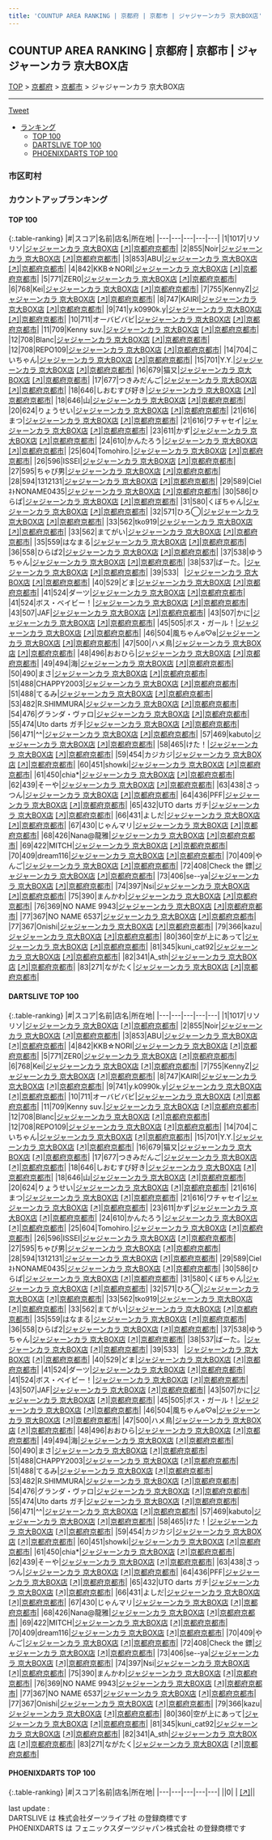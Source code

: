 ```yaml
---
title: 'COUNTUP AREA RANKING | 京都府 | 京都市 | ジャジャーンカラ 京大BOX店'
---
```

## COUNTUP AREA RANKING | 京都府 | 京都市 | ジャジャーンカラ 京大BOX店

[TOP](/darts/rank/) > [京都府](/darts/rank/京都府/) > [京都市](/darts/rank/京都府/京都市/) > ジャジャーンカラ 京大BOX店

___

<a href="https://twitter.com/share?ref_src=twsrc%5Etfw" data-text="COUNTUP AREA RANKING | 京都府京都市ジャジャーンカラ 京大BOX店" class="twitter-share-button" data-hashtags="DARTSLIVE,PHOENIXDARTS,darts,ダーツ" data-show-count="false">Tweet</a>

* [ランキング](#カウントアップランキング)
    * [TOP 100](#top-100)
    * [DARTSLIVE TOP 100](#dartslive-top-100)
    * [PHOENIXDARTS TOP 100](#phoenixdarts-top-100)

### 市区町村

<ul>

</ul>

### カウントアップランキング

#### TOP 100



{:.table-ranking}
|#|スコア|名前|店名|所在地|
|---|---|---|---|---|
|1|1017|<span class="rank-name-dl">リソリソ</span>|<a href="/darts/rank/shops/4223de2dc76f8845b21333aee1bd51e4.html">ジャジャーンカラ 京大BOX店</a> <a href="https://search.dartslive.com/jp/shop/4223de2dc76f8845b21333aee1bd51e4">[↗]</a>|<a href="/darts/rank/京都府/京都市">京都府京都市</a>|
|2|855|<span class="rank-name-dl">Noir</span>|<a href="/darts/rank/shops/4223de2dc76f8845b21333aee1bd51e4.html">ジャジャーンカラ 京大BOX店</a> <a href="https://search.dartslive.com/jp/shop/4223de2dc76f8845b21333aee1bd51e4">[↗]</a>|<a href="/darts/rank/京都府/京都市">京都府京都市</a>|
|3|853|<span class="rank-name-dl">ABU</span>|<a href="/darts/rank/shops/4223de2dc76f8845b21333aee1bd51e4.html">ジャジャーンカラ 京大BOX店</a> <a href="https://search.dartslive.com/jp/shop/4223de2dc76f8845b21333aee1bd51e4">[↗]</a>|<a href="/darts/rank/京都府/京都市">京都府京都市</a>|
|4|842|<span class="rank-name-dl">KKB☆NORI</span>|<a href="/darts/rank/shops/4223de2dc76f8845b21333aee1bd51e4.html">ジャジャーンカラ 京大BOX店</a> <a href="https://search.dartslive.com/jp/shop/4223de2dc76f8845b21333aee1bd51e4">[↗]</a>|<a href="/darts/rank/京都府/京都市">京都府京都市</a>|
|5|771|<span class="rank-name-dl">ZER0</span>|<a href="/darts/rank/shops/4223de2dc76f8845b21333aee1bd51e4.html">ジャジャーンカラ 京大BOX店</a> <a href="https://search.dartslive.com/jp/shop/4223de2dc76f8845b21333aee1bd51e4">[↗]</a>|<a href="/darts/rank/京都府/京都市">京都府京都市</a>|
|6|768|<span class="rank-name-dl">Kei</span>|<a href="/darts/rank/shops/4223de2dc76f8845b21333aee1bd51e4.html">ジャジャーンカラ 京大BOX店</a> <a href="https://search.dartslive.com/jp/shop/4223de2dc76f8845b21333aee1bd51e4">[↗]</a>|<a href="/darts/rank/京都府/京都市">京都府京都市</a>|
|7|755|<span class="rank-name-dl">KennyZ</span>|<a href="/darts/rank/shops/4223de2dc76f8845b21333aee1bd51e4.html">ジャジャーンカラ 京大BOX店</a> <a href="https://search.dartslive.com/jp/shop/4223de2dc76f8845b21333aee1bd51e4">[↗]</a>|<a href="/darts/rank/京都府/京都市">京都府京都市</a>|
|8|747|<span class="rank-name-dl">KAIRI</span>|<a href="/darts/rank/shops/4223de2dc76f8845b21333aee1bd51e4.html">ジャジャーンカラ 京大BOX店</a> <a href="https://search.dartslive.com/jp/shop/4223de2dc76f8845b21333aee1bd51e4">[↗]</a>|<a href="/darts/rank/京都府/京都市">京都府京都市</a>|
|9|741|<span class="rank-name-dl">y.k0990k.y</span>|<a href="/darts/rank/shops/4223de2dc76f8845b21333aee1bd51e4.html">ジャジャーンカラ 京大BOX店</a> <a href="https://search.dartslive.com/jp/shop/4223de2dc76f8845b21333aee1bd51e4">[↗]</a>|<a href="/darts/rank/京都府/京都市">京都府京都市</a>|
|10|711|<span class="rank-name-dl">オーバビバビ</span>|<a href="/darts/rank/shops/4223de2dc76f8845b21333aee1bd51e4.html">ジャジャーンカラ 京大BOX店</a> <a href="https://search.dartslive.com/jp/shop/4223de2dc76f8845b21333aee1bd51e4">[↗]</a>|<a href="/darts/rank/京都府/京都市">京都府京都市</a>|
|11|709|<span class="rank-name-dl">Kenny suv.</span>|<a href="/darts/rank/shops/4223de2dc76f8845b21333aee1bd51e4.html">ジャジャーンカラ 京大BOX店</a> <a href="https://search.dartslive.com/jp/shop/4223de2dc76f8845b21333aee1bd51e4">[↗]</a>|<a href="/darts/rank/京都府/京都市">京都府京都市</a>|
|12|708|<span class="rank-name-dl">Blanc</span>|<a href="/darts/rank/shops/4223de2dc76f8845b21333aee1bd51e4.html">ジャジャーンカラ 京大BOX店</a> <a href="https://search.dartslive.com/jp/shop/4223de2dc76f8845b21333aee1bd51e4">[↗]</a>|<a href="/darts/rank/京都府/京都市">京都府京都市</a>|
|12|708|<span class="rank-name-dl">REPO109</span>|<a href="/darts/rank/shops/4223de2dc76f8845b21333aee1bd51e4.html">ジャジャーンカラ 京大BOX店</a> <a href="https://search.dartslive.com/jp/shop/4223de2dc76f8845b21333aee1bd51e4">[↗]</a>|<a href="/darts/rank/京都府/京都市">京都府京都市</a>|
|14|704|<span class="rank-name-dl">こいちゃん</span>|<a href="/darts/rank/shops/4223de2dc76f8845b21333aee1bd51e4.html">ジャジャーンカラ 京大BOX店</a> <a href="https://search.dartslive.com/jp/shop/4223de2dc76f8845b21333aee1bd51e4">[↗]</a>|<a href="/darts/rank/京都府/京都市">京都府京都市</a>|
|15|701|<span class="rank-name-dl">Y.Y.</span>|<a href="/darts/rank/shops/4223de2dc76f8845b21333aee1bd51e4.html">ジャジャーンカラ 京大BOX店</a> <a href="https://search.dartslive.com/jp/shop/4223de2dc76f8845b21333aee1bd51e4">[↗]</a>|<a href="/darts/rank/京都府/京都市">京都府京都市</a>|
|16|679|<span class="rank-name-dl">猫又</span>|<a href="/darts/rank/shops/4223de2dc76f8845b21333aee1bd51e4.html">ジャジャーンカラ 京大BOX店</a> <a href="https://search.dartslive.com/jp/shop/4223de2dc76f8845b21333aee1bd51e4">[↗]</a>|<a href="/darts/rank/京都府/京都市">京都府京都市</a>|
|17|677|<span class="rank-name-dl">つきみだんご</span>|<a href="/darts/rank/shops/4223de2dc76f8845b21333aee1bd51e4.html">ジャジャーンカラ 京大BOX店</a> <a href="https://search.dartslive.com/jp/shop/4223de2dc76f8845b21333aee1bd51e4">[↗]</a>|<a href="/darts/rank/京都府/京都市">京都府京都市</a>|
|18|646|<span class="rank-name-dl">しおむすび好き</span>|<a href="/darts/rank/shops/4223de2dc76f8845b21333aee1bd51e4.html">ジャジャーンカラ 京大BOX店</a> <a href="https://search.dartslive.com/jp/shop/4223de2dc76f8845b21333aee1bd51e4">[↗]</a>|<a href="/darts/rank/京都府/京都市">京都府京都市</a>|
|18|646|<span class="rank-name-dl">山</span>|<a href="/darts/rank/shops/4223de2dc76f8845b21333aee1bd51e4.html">ジャジャーンカラ 京大BOX店</a> <a href="https://search.dartslive.com/jp/shop/4223de2dc76f8845b21333aee1bd51e4">[↗]</a>|<a href="/darts/rank/京都府/京都市">京都府京都市</a>|
|20|624|<span class="rank-name-dl">りょうせい</span>|<a href="/darts/rank/shops/4223de2dc76f8845b21333aee1bd51e4.html">ジャジャーンカラ 京大BOX店</a> <a href="https://search.dartslive.com/jp/shop/4223de2dc76f8845b21333aee1bd51e4">[↗]</a>|<a href="/darts/rank/京都府/京都市">京都府京都市</a>|
|21|616|<span class="rank-name-dl">まつ</span>|<a href="/darts/rank/shops/4223de2dc76f8845b21333aee1bd51e4.html">ジャジャーンカラ 京大BOX店</a> <a href="https://search.dartslive.com/jp/shop/4223de2dc76f8845b21333aee1bd51e4">[↗]</a>|<a href="/darts/rank/京都府/京都市">京都府京都市</a>|
|21|616|<span class="rank-name-dl">ワチャセイ</span>|<a href="/darts/rank/shops/4223de2dc76f8845b21333aee1bd51e4.html">ジャジャーンカラ 京大BOX店</a> <a href="https://search.dartslive.com/jp/shop/4223de2dc76f8845b21333aee1bd51e4">[↗]</a>|<a href="/darts/rank/京都府/京都市">京都府京都市</a>|
|23|611|<span class="rank-name-dl">かず</span>|<a href="/darts/rank/shops/4223de2dc76f8845b21333aee1bd51e4.html">ジャジャーンカラ 京大BOX店</a> <a href="https://search.dartslive.com/jp/shop/4223de2dc76f8845b21333aee1bd51e4">[↗]</a>|<a href="/darts/rank/京都府/京都市">京都府京都市</a>|
|24|610|<span class="rank-name-dl">かんたろう</span>|<a href="/darts/rank/shops/4223de2dc76f8845b21333aee1bd51e4.html">ジャジャーンカラ 京大BOX店</a> <a href="https://search.dartslive.com/jp/shop/4223de2dc76f8845b21333aee1bd51e4">[↗]</a>|<a href="/darts/rank/京都府/京都市">京都府京都市</a>|
|25|604|<span class="rank-name-dl">Tomohiro.</span>|<a href="/darts/rank/shops/4223de2dc76f8845b21333aee1bd51e4.html">ジャジャーンカラ 京大BOX店</a> <a href="https://search.dartslive.com/jp/shop/4223de2dc76f8845b21333aee1bd51e4">[↗]</a>|<a href="/darts/rank/京都府/京都市">京都府京都市</a>|
|26|596|<span class="rank-name-dl">ISSEI</span>|<a href="/darts/rank/shops/4223de2dc76f8845b21333aee1bd51e4.html">ジャジャーンカラ 京大BOX店</a> <a href="https://search.dartslive.com/jp/shop/4223de2dc76f8845b21333aee1bd51e4">[↗]</a>|<a href="/darts/rank/京都府/京都市">京都府京都市</a>|
|27|595|<span class="rank-name-dl">ちゃぴ男</span>|<a href="/darts/rank/shops/4223de2dc76f8845b21333aee1bd51e4.html">ジャジャーンカラ 京大BOX店</a> <a href="https://search.dartslive.com/jp/shop/4223de2dc76f8845b21333aee1bd51e4">[↗]</a>|<a href="/darts/rank/京都府/京都市">京都府京都市</a>|
|28|594|<span class="rank-name-dl">1312131</span>|<a href="/darts/rank/shops/4223de2dc76f8845b21333aee1bd51e4.html">ジャジャーンカラ 京大BOX店</a> <a href="https://search.dartslive.com/jp/shop/4223de2dc76f8845b21333aee1bd51e4">[↗]</a>|<a href="/darts/rank/京都府/京都市">京都府京都市</a>|
|29|589|<span class="rank-name-dl">CielﾈﾄNONAME0435</span>|<a href="/darts/rank/shops/4223de2dc76f8845b21333aee1bd51e4.html">ジャジャーンカラ 京大BOX店</a> <a href="https://search.dartslive.com/jp/shop/4223de2dc76f8845b21333aee1bd51e4">[↗]</a>|<a href="/darts/rank/京都府/京都市">京都府京都市</a>|
|30|586|<span class="rank-name-dl">ひらぱ</span>|<a href="/darts/rank/shops/4223de2dc76f8845b21333aee1bd51e4.html">ジャジャーンカラ 京大BOX店</a> <a href="https://search.dartslive.com/jp/shop/4223de2dc76f8845b21333aee1bd51e4">[↗]</a>|<a href="/darts/rank/京都府/京都市">京都府京都市</a>|
|31|580|<span class="rank-name-dl">くぼちゃん</span>|<a href="/darts/rank/shops/4223de2dc76f8845b21333aee1bd51e4.html">ジャジャーンカラ 京大BOX店</a> <a href="https://search.dartslive.com/jp/shop/4223de2dc76f8845b21333aee1bd51e4">[↗]</a>|<a href="/darts/rank/京都府/京都市">京都府京都市</a>|
|32|571|<span class="rank-name-dl">ひろ◯</span>|<a href="/darts/rank/shops/4223de2dc76f8845b21333aee1bd51e4.html">ジャジャーンカラ 京大BOX店</a> <a href="https://search.dartslive.com/jp/shop/4223de2dc76f8845b21333aee1bd51e4">[↗]</a>|<a href="/darts/rank/京都府/京都市">京都府京都市</a>|
|33|562|<span class="rank-name-dl">tko919</span>|<a href="/darts/rank/shops/4223de2dc76f8845b21333aee1bd51e4.html">ジャジャーンカラ 京大BOX店</a> <a href="https://search.dartslive.com/jp/shop/4223de2dc76f8845b21333aee1bd51e4">[↗]</a>|<a href="/darts/rank/京都府/京都市">京都府京都市</a>|
|33|562|<span class="rank-name-dl">まてがい</span>|<a href="/darts/rank/shops/4223de2dc76f8845b21333aee1bd51e4.html">ジャジャーンカラ 京大BOX店</a> <a href="https://search.dartslive.com/jp/shop/4223de2dc76f8845b21333aee1bd51e4">[↗]</a>|<a href="/darts/rank/京都府/京都市">京都府京都市</a>|
|35|559|<span class="rank-name-dl">はなまる</span>|<a href="/darts/rank/shops/4223de2dc76f8845b21333aee1bd51e4.html">ジャジャーンカラ 京大BOX店</a> <a href="https://search.dartslive.com/jp/shop/4223de2dc76f8845b21333aee1bd51e4">[↗]</a>|<a href="/darts/rank/京都府/京都市">京都府京都市</a>|
|36|558|<span class="rank-name-dl">ひらぱ2</span>|<a href="/darts/rank/shops/4223de2dc76f8845b21333aee1bd51e4.html">ジャジャーンカラ 京大BOX店</a> <a href="https://search.dartslive.com/jp/shop/4223de2dc76f8845b21333aee1bd51e4">[↗]</a>|<a href="/darts/rank/京都府/京都市">京都府京都市</a>|
|37|538|<span class="rank-name-dl">ゆうちゃん</span>|<a href="/darts/rank/shops/4223de2dc76f8845b21333aee1bd51e4.html">ジャジャーンカラ 京大BOX店</a> <a href="https://search.dartslive.com/jp/shop/4223de2dc76f8845b21333aee1bd51e4">[↗]</a>|<a href="/darts/rank/京都府/京都市">京都府京都市</a>|
|38|537|<span class="rank-name-dl">ばーた。</span>|<a href="/darts/rank/shops/4223de2dc76f8845b21333aee1bd51e4.html">ジャジャーンカラ 京大BOX店</a> <a href="https://search.dartslive.com/jp/shop/4223de2dc76f8845b21333aee1bd51e4">[↗]</a>|<a href="/darts/rank/京都府/京都市">京都府京都市</a>|
|39|533|<span class="rank-name-dl">⠀</span>|<a href="/darts/rank/shops/4223de2dc76f8845b21333aee1bd51e4.html">ジャジャーンカラ 京大BOX店</a> <a href="https://search.dartslive.com/jp/shop/4223de2dc76f8845b21333aee1bd51e4">[↗]</a>|<a href="/darts/rank/京都府/京都市">京都府京都市</a>|
|40|529|<span class="rank-name-dl">どま</span>|<a href="/darts/rank/shops/4223de2dc76f8845b21333aee1bd51e4.html">ジャジャーンカラ 京大BOX店</a> <a href="https://search.dartslive.com/jp/shop/4223de2dc76f8845b21333aee1bd51e4">[↗]</a>|<a href="/darts/rank/京都府/京都市">京都府京都市</a>|
|41|524|<span class="rank-name-dl">ダーツ</span>|<a href="/darts/rank/shops/4223de2dc76f8845b21333aee1bd51e4.html">ジャジャーンカラ 京大BOX店</a> <a href="https://search.dartslive.com/jp/shop/4223de2dc76f8845b21333aee1bd51e4">[↗]</a>|<a href="/darts/rank/京都府/京都市">京都府京都市</a>|
|41|524|<span class="rank-name-dl">ボス・ベイビー！</span>|<a href="/darts/rank/shops/4223de2dc76f8845b21333aee1bd51e4.html">ジャジャーンカラ 京大BOX店</a> <a href="https://search.dartslive.com/jp/shop/4223de2dc76f8845b21333aee1bd51e4">[↗]</a>|<a href="/darts/rank/京都府/京都市">京都府京都市</a>|
|43|507|<span class="rank-name-dl">JAF</span>|<a href="/darts/rank/shops/4223de2dc76f8845b21333aee1bd51e4.html">ジャジャーンカラ 京大BOX店</a> <a href="https://search.dartslive.com/jp/shop/4223de2dc76f8845b21333aee1bd51e4">[↗]</a>|<a href="/darts/rank/京都府/京都市">京都府京都市</a>|
|43|507|<span class="rank-name-dl">かに</span>|<a href="/darts/rank/shops/4223de2dc76f8845b21333aee1bd51e4.html">ジャジャーンカラ 京大BOX店</a> <a href="https://search.dartslive.com/jp/shop/4223de2dc76f8845b21333aee1bd51e4">[↗]</a>|<a href="/darts/rank/京都府/京都市">京都府京都市</a>|
|45|505|<span class="rank-name-dl">ボス・ガール！</span>|<a href="/darts/rank/shops/4223de2dc76f8845b21333aee1bd51e4.html">ジャジャーンカラ 京大BOX店</a> <a href="https://search.dartslive.com/jp/shop/4223de2dc76f8845b21333aee1bd51e4">[↗]</a>|<a href="/darts/rank/京都府/京都市">京都府京都市</a>|
|46|504|<span class="rank-name-dl">風ちゃんʚ♡ɞ</span>|<a href="/darts/rank/shops/4223de2dc76f8845b21333aee1bd51e4.html">ジャジャーンカラ 京大BOX店</a> <a href="https://search.dartslive.com/jp/shop/4223de2dc76f8845b21333aee1bd51e4">[↗]</a>|<a href="/darts/rank/京都府/京都市">京都府京都市</a>|
|47|500|<span class="rank-name-dl">ハメ鳥</span>|<a href="/darts/rank/shops/4223de2dc76f8845b21333aee1bd51e4.html">ジャジャーンカラ 京大BOX店</a> <a href="https://search.dartslive.com/jp/shop/4223de2dc76f8845b21333aee1bd51e4">[↗]</a>|<a href="/darts/rank/京都府/京都市">京都府京都市</a>|
|48|496|<span class="rank-name-dl">おおひら</span>|<a href="/darts/rank/shops/4223de2dc76f8845b21333aee1bd51e4.html">ジャジャーンカラ 京大BOX店</a> <a href="https://search.dartslive.com/jp/shop/4223de2dc76f8845b21333aee1bd51e4">[↗]</a>|<a href="/darts/rank/京都府/京都市">京都府京都市</a>|
|49|494|<span class="rank-name-dl">海</span>|<a href="/darts/rank/shops/4223de2dc76f8845b21333aee1bd51e4.html">ジャジャーンカラ 京大BOX店</a> <a href="https://search.dartslive.com/jp/shop/4223de2dc76f8845b21333aee1bd51e4">[↗]</a>|<a href="/darts/rank/京都府/京都市">京都府京都市</a>|
|50|490|<span class="rank-name-dl">まさ</span>|<a href="/darts/rank/shops/4223de2dc76f8845b21333aee1bd51e4.html">ジャジャーンカラ 京大BOX店</a> <a href="https://search.dartslive.com/jp/shop/4223de2dc76f8845b21333aee1bd51e4">[↗]</a>|<a href="/darts/rank/京都府/京都市">京都府京都市</a>|
|51|488|<span class="rank-name-dl">CHAPPY2003</span>|<a href="/darts/rank/shops/4223de2dc76f8845b21333aee1bd51e4.html">ジャジャーンカラ 京大BOX店</a> <a href="https://search.dartslive.com/jp/shop/4223de2dc76f8845b21333aee1bd51e4">[↗]</a>|<a href="/darts/rank/京都府/京都市">京都府京都市</a>|
|51|488|<span class="rank-name-dl">てるみ</span>|<a href="/darts/rank/shops/4223de2dc76f8845b21333aee1bd51e4.html">ジャジャーンカラ 京大BOX店</a> <a href="https://search.dartslive.com/jp/shop/4223de2dc76f8845b21333aee1bd51e4">[↗]</a>|<a href="/darts/rank/京都府/京都市">京都府京都市</a>|
|53|482|<span class="rank-name-dl">R.SHIMMURA</span>|<a href="/darts/rank/shops/4223de2dc76f8845b21333aee1bd51e4.html">ジャジャーンカラ 京大BOX店</a> <a href="https://search.dartslive.com/jp/shop/4223de2dc76f8845b21333aee1bd51e4">[↗]</a>|<a href="/darts/rank/京都府/京都市">京都府京都市</a>|
|54|476|<span class="rank-name-dl">グランダ・ヴァロ</span>|<a href="/darts/rank/shops/4223de2dc76f8845b21333aee1bd51e4.html">ジャジャーンカラ 京大BOX店</a> <a href="https://search.dartslive.com/jp/shop/4223de2dc76f8845b21333aee1bd51e4">[↗]</a>|<a href="/darts/rank/京都府/京都市">京都府京都市</a>|
|55|474|<span class="rank-name-dl">Uto darts ガチ</span>|<a href="/darts/rank/shops/4223de2dc76f8845b21333aee1bd51e4.html">ジャジャーンカラ 京大BOX店</a> <a href="https://search.dartslive.com/jp/shop/4223de2dc76f8845b21333aee1bd51e4">[↗]</a>|<a href="/darts/rank/京都府/京都市">京都府京都市</a>|
|56|471|<span class="rank-name-dl">^^</span>|<a href="/darts/rank/shops/4223de2dc76f8845b21333aee1bd51e4.html">ジャジャーンカラ 京大BOX店</a> <a href="https://search.dartslive.com/jp/shop/4223de2dc76f8845b21333aee1bd51e4">[↗]</a>|<a href="/darts/rank/京都府/京都市">京都府京都市</a>|
|57|469|<span class="rank-name-dl">kabuto</span>|<a href="/darts/rank/shops/4223de2dc76f8845b21333aee1bd51e4.html">ジャジャーンカラ 京大BOX店</a> <a href="https://search.dartslive.com/jp/shop/4223de2dc76f8845b21333aee1bd51e4">[↗]</a>|<a href="/darts/rank/京都府/京都市">京都府京都市</a>|
|58|465|<span class="rank-name-dl">けた！</span>|<a href="/darts/rank/shops/4223de2dc76f8845b21333aee1bd51e4.html">ジャジャーンカラ 京大BOX店</a> <a href="https://search.dartslive.com/jp/shop/4223de2dc76f8845b21333aee1bd51e4">[↗]</a>|<a href="/darts/rank/京都府/京都市">京都府京都市</a>|
|59|454|<span class="rank-name-dl">カジカジ</span>|<a href="/darts/rank/shops/4223de2dc76f8845b21333aee1bd51e4.html">ジャジャーンカラ 京大BOX店</a> <a href="https://search.dartslive.com/jp/shop/4223de2dc76f8845b21333aee1bd51e4">[↗]</a>|<a href="/darts/rank/京都府/京都市">京都府京都市</a>|
|60|451|<span class="rank-name-dl">showki</span>|<a href="/darts/rank/shops/4223de2dc76f8845b21333aee1bd51e4.html">ジャジャーンカラ 京大BOX店</a> <a href="https://search.dartslive.com/jp/shop/4223de2dc76f8845b21333aee1bd51e4">[↗]</a>|<a href="/darts/rank/京都府/京都市">京都府京都市</a>|
|61|450|<span class="rank-name-dl">chia*</span>|<a href="/darts/rank/shops/4223de2dc76f8845b21333aee1bd51e4.html">ジャジャーンカラ 京大BOX店</a> <a href="https://search.dartslive.com/jp/shop/4223de2dc76f8845b21333aee1bd51e4">[↗]</a>|<a href="/darts/rank/京都府/京都市">京都府京都市</a>|
|62|439|<span class="rank-name-dl">そーや</span>|<a href="/darts/rank/shops/4223de2dc76f8845b21333aee1bd51e4.html">ジャジャーンカラ 京大BOX店</a> <a href="https://search.dartslive.com/jp/shop/4223de2dc76f8845b21333aee1bd51e4">[↗]</a>|<a href="/darts/rank/京都府/京都市">京都府京都市</a>|
|63|438|<span class="rank-name-dl">さっつん</span>|<a href="/darts/rank/shops/4223de2dc76f8845b21333aee1bd51e4.html">ジャジャーンカラ 京大BOX店</a> <a href="https://search.dartslive.com/jp/shop/4223de2dc76f8845b21333aee1bd51e4">[↗]</a>|<a href="/darts/rank/京都府/京都市">京都府京都市</a>|
|64|436|<span class="rank-name-dl">PFF</span>|<a href="/darts/rank/shops/4223de2dc76f8845b21333aee1bd51e4.html">ジャジャーンカラ 京大BOX店</a> <a href="https://search.dartslive.com/jp/shop/4223de2dc76f8845b21333aee1bd51e4">[↗]</a>|<a href="/darts/rank/京都府/京都市">京都府京都市</a>|
|65|432|<span class="rank-name-dl">UTO darts ガチ</span>|<a href="/darts/rank/shops/4223de2dc76f8845b21333aee1bd51e4.html">ジャジャーンカラ 京大BOX店</a> <a href="https://search.dartslive.com/jp/shop/4223de2dc76f8845b21333aee1bd51e4">[↗]</a>|<a href="/darts/rank/京都府/京都市">京都府京都市</a>|
|66|431|<span class="rank-name-dl">よしだ</span>|<a href="/darts/rank/shops/4223de2dc76f8845b21333aee1bd51e4.html">ジャジャーンカラ 京大BOX店</a> <a href="https://search.dartslive.com/jp/shop/4223de2dc76f8845b21333aee1bd51e4">[↗]</a>|<a href="/darts/rank/京都府/京都市">京都府京都市</a>|
|67|430|<span class="rank-name-dl">じゃんマリ</span>|<a href="/darts/rank/shops/4223de2dc76f8845b21333aee1bd51e4.html">ジャジャーンカラ 京大BOX店</a> <a href="https://search.dartslive.com/jp/shop/4223de2dc76f8845b21333aee1bd51e4">[↗]</a>|<a href="/darts/rank/京都府/京都市">京都府京都市</a>|
|68|426|<span class="rank-name-dl">Nana@龍雅</span>|<a href="/darts/rank/shops/4223de2dc76f8845b21333aee1bd51e4.html">ジャジャーンカラ 京大BOX店</a> <a href="https://search.dartslive.com/jp/shop/4223de2dc76f8845b21333aee1bd51e4">[↗]</a>|<a href="/darts/rank/京都府/京都市">京都府京都市</a>|
|69|422|<span class="rank-name-dl">MITCH</span>|<a href="/darts/rank/shops/4223de2dc76f8845b21333aee1bd51e4.html">ジャジャーンカラ 京大BOX店</a> <a href="https://search.dartslive.com/jp/shop/4223de2dc76f8845b21333aee1bd51e4">[↗]</a>|<a href="/darts/rank/京都府/京都市">京都府京都市</a>|
|70|409|<span class="rank-name-dl">dream116</span>|<a href="/darts/rank/shops/4223de2dc76f8845b21333aee1bd51e4.html">ジャジャーンカラ 京大BOX店</a> <a href="https://search.dartslive.com/jp/shop/4223de2dc76f8845b21333aee1bd51e4">[↗]</a>|<a href="/darts/rank/京都府/京都市">京都府京都市</a>|
|70|409|<span class="rank-name-dl">やんご</span>|<a href="/darts/rank/shops/4223de2dc76f8845b21333aee1bd51e4.html">ジャジャーンカラ 京大BOX店</a> <a href="https://search.dartslive.com/jp/shop/4223de2dc76f8845b21333aee1bd51e4">[↗]</a>|<a href="/darts/rank/京都府/京都市">京都府京都市</a>|
|72|408|<span class="rank-name-dl">Check the 鏢</span>|<a href="/darts/rank/shops/4223de2dc76f8845b21333aee1bd51e4.html">ジャジャーンカラ 京大BOX店</a> <a href="https://search.dartslive.com/jp/shop/4223de2dc76f8845b21333aee1bd51e4">[↗]</a>|<a href="/darts/rank/京都府/京都市">京都府京都市</a>|
|73|406|<span class="rank-name-dl">se--ya</span>|<a href="/darts/rank/shops/4223de2dc76f8845b21333aee1bd51e4.html">ジャジャーンカラ 京大BOX店</a> <a href="https://search.dartslive.com/jp/shop/4223de2dc76f8845b21333aee1bd51e4">[↗]</a>|<a href="/darts/rank/京都府/京都市">京都府京都市</a>|
|74|397|<span class="rank-name-dl">Nsi</span>|<a href="/darts/rank/shops/4223de2dc76f8845b21333aee1bd51e4.html">ジャジャーンカラ 京大BOX店</a> <a href="https://search.dartslive.com/jp/shop/4223de2dc76f8845b21333aee1bd51e4">[↗]</a>|<a href="/darts/rank/京都府/京都市">京都府京都市</a>|
|75|390|<span class="rank-name-dl">まんかわ</span>|<a href="/darts/rank/shops/4223de2dc76f8845b21333aee1bd51e4.html">ジャジャーンカラ 京大BOX店</a> <a href="https://search.dartslive.com/jp/shop/4223de2dc76f8845b21333aee1bd51e4">[↗]</a>|<a href="/darts/rank/京都府/京都市">京都府京都市</a>|
|76|369|<span class="rank-name-dl">NO NAME 9943</span>|<a href="/darts/rank/shops/4223de2dc76f8845b21333aee1bd51e4.html">ジャジャーンカラ 京大BOX店</a> <a href="https://search.dartslive.com/jp/shop/4223de2dc76f8845b21333aee1bd51e4">[↗]</a>|<a href="/darts/rank/京都府/京都市">京都府京都市</a>|
|77|367|<span class="rank-name-dl">NO NAME 6537</span>|<a href="/darts/rank/shops/4223de2dc76f8845b21333aee1bd51e4.html">ジャジャーンカラ 京大BOX店</a> <a href="https://search.dartslive.com/jp/shop/4223de2dc76f8845b21333aee1bd51e4">[↗]</a>|<a href="/darts/rank/京都府/京都市">京都府京都市</a>|
|77|367|<span class="rank-name-dl">Onishi</span>|<a href="/darts/rank/shops/4223de2dc76f8845b21333aee1bd51e4.html">ジャジャーンカラ 京大BOX店</a> <a href="https://search.dartslive.com/jp/shop/4223de2dc76f8845b21333aee1bd51e4">[↗]</a>|<a href="/darts/rank/京都府/京都市">京都府京都市</a>|
|79|366|<span class="rank-name-dl">kazu</span>|<a href="/darts/rank/shops/4223de2dc76f8845b21333aee1bd51e4.html">ジャジャーンカラ 京大BOX店</a> <a href="https://search.dartslive.com/jp/shop/4223de2dc76f8845b21333aee1bd51e4">[↗]</a>|<a href="/darts/rank/京都府/京都市">京都府京都市</a>|
|80|360|<span class="rank-name-dl">空が上にあって</span>|<a href="/darts/rank/shops/4223de2dc76f8845b21333aee1bd51e4.html">ジャジャーンカラ 京大BOX店</a> <a href="https://search.dartslive.com/jp/shop/4223de2dc76f8845b21333aee1bd51e4">[↗]</a>|<a href="/darts/rank/京都府/京都市">京都府京都市</a>|
|81|345|<span class="rank-name-dl">kuni_cat92</span>|<a href="/darts/rank/shops/4223de2dc76f8845b21333aee1bd51e4.html">ジャジャーンカラ 京大BOX店</a> <a href="https://search.dartslive.com/jp/shop/4223de2dc76f8845b21333aee1bd51e4">[↗]</a>|<a href="/darts/rank/京都府/京都市">京都府京都市</a>|
|82|341|<span class="rank-name-dl">A_sth</span>|<a href="/darts/rank/shops/4223de2dc76f8845b21333aee1bd51e4.html">ジャジャーンカラ 京大BOX店</a> <a href="https://search.dartslive.com/jp/shop/4223de2dc76f8845b21333aee1bd51e4">[↗]</a>|<a href="/darts/rank/京都府/京都市">京都府京都市</a>|
|83|271|<span class="rank-name-dl">ながたく</span>|<a href="/darts/rank/shops/4223de2dc76f8845b21333aee1bd51e4.html">ジャジャーンカラ 京大BOX店</a> <a href="https://search.dartslive.com/jp/shop/4223de2dc76f8845b21333aee1bd51e4">[↗]</a>|<a href="/darts/rank/京都府/京都市">京都府京都市</a>|


#### DARTSLIVE TOP 100



{:.table-ranking}
|#|スコア|名前|店名|所在地|
|---|---|---|---|---|
|1|1017|<span class="rank-name-dl">リソリソ</span>|<a href="/darts/rank/shops/4223de2dc76f8845b21333aee1bd51e4.html">ジャジャーンカラ 京大BOX店</a> <a href="https://search.dartslive.com/jp/shop/4223de2dc76f8845b21333aee1bd51e4">[↗]</a>|<a href="/darts/rank/京都府/京都市">京都府京都市</a>|
|2|855|<span class="rank-name-dl">Noir</span>|<a href="/darts/rank/shops/4223de2dc76f8845b21333aee1bd51e4.html">ジャジャーンカラ 京大BOX店</a> <a href="https://search.dartslive.com/jp/shop/4223de2dc76f8845b21333aee1bd51e4">[↗]</a>|<a href="/darts/rank/京都府/京都市">京都府京都市</a>|
|3|853|<span class="rank-name-dl">ABU</span>|<a href="/darts/rank/shops/4223de2dc76f8845b21333aee1bd51e4.html">ジャジャーンカラ 京大BOX店</a> <a href="https://search.dartslive.com/jp/shop/4223de2dc76f8845b21333aee1bd51e4">[↗]</a>|<a href="/darts/rank/京都府/京都市">京都府京都市</a>|
|4|842|<span class="rank-name-dl">KKB☆NORI</span>|<a href="/darts/rank/shops/4223de2dc76f8845b21333aee1bd51e4.html">ジャジャーンカラ 京大BOX店</a> <a href="https://search.dartslive.com/jp/shop/4223de2dc76f8845b21333aee1bd51e4">[↗]</a>|<a href="/darts/rank/京都府/京都市">京都府京都市</a>|
|5|771|<span class="rank-name-dl">ZER0</span>|<a href="/darts/rank/shops/4223de2dc76f8845b21333aee1bd51e4.html">ジャジャーンカラ 京大BOX店</a> <a href="https://search.dartslive.com/jp/shop/4223de2dc76f8845b21333aee1bd51e4">[↗]</a>|<a href="/darts/rank/京都府/京都市">京都府京都市</a>|
|6|768|<span class="rank-name-dl">Kei</span>|<a href="/darts/rank/shops/4223de2dc76f8845b21333aee1bd51e4.html">ジャジャーンカラ 京大BOX店</a> <a href="https://search.dartslive.com/jp/shop/4223de2dc76f8845b21333aee1bd51e4">[↗]</a>|<a href="/darts/rank/京都府/京都市">京都府京都市</a>|
|7|755|<span class="rank-name-dl">KennyZ</span>|<a href="/darts/rank/shops/4223de2dc76f8845b21333aee1bd51e4.html">ジャジャーンカラ 京大BOX店</a> <a href="https://search.dartslive.com/jp/shop/4223de2dc76f8845b21333aee1bd51e4">[↗]</a>|<a href="/darts/rank/京都府/京都市">京都府京都市</a>|
|8|747|<span class="rank-name-dl">KAIRI</span>|<a href="/darts/rank/shops/4223de2dc76f8845b21333aee1bd51e4.html">ジャジャーンカラ 京大BOX店</a> <a href="https://search.dartslive.com/jp/shop/4223de2dc76f8845b21333aee1bd51e4">[↗]</a>|<a href="/darts/rank/京都府/京都市">京都府京都市</a>|
|9|741|<span class="rank-name-dl">y.k0990k.y</span>|<a href="/darts/rank/shops/4223de2dc76f8845b21333aee1bd51e4.html">ジャジャーンカラ 京大BOX店</a> <a href="https://search.dartslive.com/jp/shop/4223de2dc76f8845b21333aee1bd51e4">[↗]</a>|<a href="/darts/rank/京都府/京都市">京都府京都市</a>|
|10|711|<span class="rank-name-dl">オーバビバビ</span>|<a href="/darts/rank/shops/4223de2dc76f8845b21333aee1bd51e4.html">ジャジャーンカラ 京大BOX店</a> <a href="https://search.dartslive.com/jp/shop/4223de2dc76f8845b21333aee1bd51e4">[↗]</a>|<a href="/darts/rank/京都府/京都市">京都府京都市</a>|
|11|709|<span class="rank-name-dl">Kenny suv.</span>|<a href="/darts/rank/shops/4223de2dc76f8845b21333aee1bd51e4.html">ジャジャーンカラ 京大BOX店</a> <a href="https://search.dartslive.com/jp/shop/4223de2dc76f8845b21333aee1bd51e4">[↗]</a>|<a href="/darts/rank/京都府/京都市">京都府京都市</a>|
|12|708|<span class="rank-name-dl">Blanc</span>|<a href="/darts/rank/shops/4223de2dc76f8845b21333aee1bd51e4.html">ジャジャーンカラ 京大BOX店</a> <a href="https://search.dartslive.com/jp/shop/4223de2dc76f8845b21333aee1bd51e4">[↗]</a>|<a href="/darts/rank/京都府/京都市">京都府京都市</a>|
|12|708|<span class="rank-name-dl">REPO109</span>|<a href="/darts/rank/shops/4223de2dc76f8845b21333aee1bd51e4.html">ジャジャーンカラ 京大BOX店</a> <a href="https://search.dartslive.com/jp/shop/4223de2dc76f8845b21333aee1bd51e4">[↗]</a>|<a href="/darts/rank/京都府/京都市">京都府京都市</a>|
|14|704|<span class="rank-name-dl">こいちゃん</span>|<a href="/darts/rank/shops/4223de2dc76f8845b21333aee1bd51e4.html">ジャジャーンカラ 京大BOX店</a> <a href="https://search.dartslive.com/jp/shop/4223de2dc76f8845b21333aee1bd51e4">[↗]</a>|<a href="/darts/rank/京都府/京都市">京都府京都市</a>|
|15|701|<span class="rank-name-dl">Y.Y.</span>|<a href="/darts/rank/shops/4223de2dc76f8845b21333aee1bd51e4.html">ジャジャーンカラ 京大BOX店</a> <a href="https://search.dartslive.com/jp/shop/4223de2dc76f8845b21333aee1bd51e4">[↗]</a>|<a href="/darts/rank/京都府/京都市">京都府京都市</a>|
|16|679|<span class="rank-name-dl">猫又</span>|<a href="/darts/rank/shops/4223de2dc76f8845b21333aee1bd51e4.html">ジャジャーンカラ 京大BOX店</a> <a href="https://search.dartslive.com/jp/shop/4223de2dc76f8845b21333aee1bd51e4">[↗]</a>|<a href="/darts/rank/京都府/京都市">京都府京都市</a>|
|17|677|<span class="rank-name-dl">つきみだんご</span>|<a href="/darts/rank/shops/4223de2dc76f8845b21333aee1bd51e4.html">ジャジャーンカラ 京大BOX店</a> <a href="https://search.dartslive.com/jp/shop/4223de2dc76f8845b21333aee1bd51e4">[↗]</a>|<a href="/darts/rank/京都府/京都市">京都府京都市</a>|
|18|646|<span class="rank-name-dl">しおむすび好き</span>|<a href="/darts/rank/shops/4223de2dc76f8845b21333aee1bd51e4.html">ジャジャーンカラ 京大BOX店</a> <a href="https://search.dartslive.com/jp/shop/4223de2dc76f8845b21333aee1bd51e4">[↗]</a>|<a href="/darts/rank/京都府/京都市">京都府京都市</a>|
|18|646|<span class="rank-name-dl">山</span>|<a href="/darts/rank/shops/4223de2dc76f8845b21333aee1bd51e4.html">ジャジャーンカラ 京大BOX店</a> <a href="https://search.dartslive.com/jp/shop/4223de2dc76f8845b21333aee1bd51e4">[↗]</a>|<a href="/darts/rank/京都府/京都市">京都府京都市</a>|
|20|624|<span class="rank-name-dl">りょうせい</span>|<a href="/darts/rank/shops/4223de2dc76f8845b21333aee1bd51e4.html">ジャジャーンカラ 京大BOX店</a> <a href="https://search.dartslive.com/jp/shop/4223de2dc76f8845b21333aee1bd51e4">[↗]</a>|<a href="/darts/rank/京都府/京都市">京都府京都市</a>|
|21|616|<span class="rank-name-dl">まつ</span>|<a href="/darts/rank/shops/4223de2dc76f8845b21333aee1bd51e4.html">ジャジャーンカラ 京大BOX店</a> <a href="https://search.dartslive.com/jp/shop/4223de2dc76f8845b21333aee1bd51e4">[↗]</a>|<a href="/darts/rank/京都府/京都市">京都府京都市</a>|
|21|616|<span class="rank-name-dl">ワチャセイ</span>|<a href="/darts/rank/shops/4223de2dc76f8845b21333aee1bd51e4.html">ジャジャーンカラ 京大BOX店</a> <a href="https://search.dartslive.com/jp/shop/4223de2dc76f8845b21333aee1bd51e4">[↗]</a>|<a href="/darts/rank/京都府/京都市">京都府京都市</a>|
|23|611|<span class="rank-name-dl">かず</span>|<a href="/darts/rank/shops/4223de2dc76f8845b21333aee1bd51e4.html">ジャジャーンカラ 京大BOX店</a> <a href="https://search.dartslive.com/jp/shop/4223de2dc76f8845b21333aee1bd51e4">[↗]</a>|<a href="/darts/rank/京都府/京都市">京都府京都市</a>|
|24|610|<span class="rank-name-dl">かんたろう</span>|<a href="/darts/rank/shops/4223de2dc76f8845b21333aee1bd51e4.html">ジャジャーンカラ 京大BOX店</a> <a href="https://search.dartslive.com/jp/shop/4223de2dc76f8845b21333aee1bd51e4">[↗]</a>|<a href="/darts/rank/京都府/京都市">京都府京都市</a>|
|25|604|<span class="rank-name-dl">Tomohiro.</span>|<a href="/darts/rank/shops/4223de2dc76f8845b21333aee1bd51e4.html">ジャジャーンカラ 京大BOX店</a> <a href="https://search.dartslive.com/jp/shop/4223de2dc76f8845b21333aee1bd51e4">[↗]</a>|<a href="/darts/rank/京都府/京都市">京都府京都市</a>|
|26|596|<span class="rank-name-dl">ISSEI</span>|<a href="/darts/rank/shops/4223de2dc76f8845b21333aee1bd51e4.html">ジャジャーンカラ 京大BOX店</a> <a href="https://search.dartslive.com/jp/shop/4223de2dc76f8845b21333aee1bd51e4">[↗]</a>|<a href="/darts/rank/京都府/京都市">京都府京都市</a>|
|27|595|<span class="rank-name-dl">ちゃぴ男</span>|<a href="/darts/rank/shops/4223de2dc76f8845b21333aee1bd51e4.html">ジャジャーンカラ 京大BOX店</a> <a href="https://search.dartslive.com/jp/shop/4223de2dc76f8845b21333aee1bd51e4">[↗]</a>|<a href="/darts/rank/京都府/京都市">京都府京都市</a>|
|28|594|<span class="rank-name-dl">1312131</span>|<a href="/darts/rank/shops/4223de2dc76f8845b21333aee1bd51e4.html">ジャジャーンカラ 京大BOX店</a> <a href="https://search.dartslive.com/jp/shop/4223de2dc76f8845b21333aee1bd51e4">[↗]</a>|<a href="/darts/rank/京都府/京都市">京都府京都市</a>|
|29|589|<span class="rank-name-dl">CielﾈﾄNONAME0435</span>|<a href="/darts/rank/shops/4223de2dc76f8845b21333aee1bd51e4.html">ジャジャーンカラ 京大BOX店</a> <a href="https://search.dartslive.com/jp/shop/4223de2dc76f8845b21333aee1bd51e4">[↗]</a>|<a href="/darts/rank/京都府/京都市">京都府京都市</a>|
|30|586|<span class="rank-name-dl">ひらぱ</span>|<a href="/darts/rank/shops/4223de2dc76f8845b21333aee1bd51e4.html">ジャジャーンカラ 京大BOX店</a> <a href="https://search.dartslive.com/jp/shop/4223de2dc76f8845b21333aee1bd51e4">[↗]</a>|<a href="/darts/rank/京都府/京都市">京都府京都市</a>|
|31|580|<span class="rank-name-dl">くぼちゃん</span>|<a href="/darts/rank/shops/4223de2dc76f8845b21333aee1bd51e4.html">ジャジャーンカラ 京大BOX店</a> <a href="https://search.dartslive.com/jp/shop/4223de2dc76f8845b21333aee1bd51e4">[↗]</a>|<a href="/darts/rank/京都府/京都市">京都府京都市</a>|
|32|571|<span class="rank-name-dl">ひろ◯</span>|<a href="/darts/rank/shops/4223de2dc76f8845b21333aee1bd51e4.html">ジャジャーンカラ 京大BOX店</a> <a href="https://search.dartslive.com/jp/shop/4223de2dc76f8845b21333aee1bd51e4">[↗]</a>|<a href="/darts/rank/京都府/京都市">京都府京都市</a>|
|33|562|<span class="rank-name-dl">tko919</span>|<a href="/darts/rank/shops/4223de2dc76f8845b21333aee1bd51e4.html">ジャジャーンカラ 京大BOX店</a> <a href="https://search.dartslive.com/jp/shop/4223de2dc76f8845b21333aee1bd51e4">[↗]</a>|<a href="/darts/rank/京都府/京都市">京都府京都市</a>|
|33|562|<span class="rank-name-dl">まてがい</span>|<a href="/darts/rank/shops/4223de2dc76f8845b21333aee1bd51e4.html">ジャジャーンカラ 京大BOX店</a> <a href="https://search.dartslive.com/jp/shop/4223de2dc76f8845b21333aee1bd51e4">[↗]</a>|<a href="/darts/rank/京都府/京都市">京都府京都市</a>|
|35|559|<span class="rank-name-dl">はなまる</span>|<a href="/darts/rank/shops/4223de2dc76f8845b21333aee1bd51e4.html">ジャジャーンカラ 京大BOX店</a> <a href="https://search.dartslive.com/jp/shop/4223de2dc76f8845b21333aee1bd51e4">[↗]</a>|<a href="/darts/rank/京都府/京都市">京都府京都市</a>|
|36|558|<span class="rank-name-dl">ひらぱ2</span>|<a href="/darts/rank/shops/4223de2dc76f8845b21333aee1bd51e4.html">ジャジャーンカラ 京大BOX店</a> <a href="https://search.dartslive.com/jp/shop/4223de2dc76f8845b21333aee1bd51e4">[↗]</a>|<a href="/darts/rank/京都府/京都市">京都府京都市</a>|
|37|538|<span class="rank-name-dl">ゆうちゃん</span>|<a href="/darts/rank/shops/4223de2dc76f8845b21333aee1bd51e4.html">ジャジャーンカラ 京大BOX店</a> <a href="https://search.dartslive.com/jp/shop/4223de2dc76f8845b21333aee1bd51e4">[↗]</a>|<a href="/darts/rank/京都府/京都市">京都府京都市</a>|
|38|537|<span class="rank-name-dl">ばーた。</span>|<a href="/darts/rank/shops/4223de2dc76f8845b21333aee1bd51e4.html">ジャジャーンカラ 京大BOX店</a> <a href="https://search.dartslive.com/jp/shop/4223de2dc76f8845b21333aee1bd51e4">[↗]</a>|<a href="/darts/rank/京都府/京都市">京都府京都市</a>|
|39|533|<span class="rank-name-dl">⠀</span>|<a href="/darts/rank/shops/4223de2dc76f8845b21333aee1bd51e4.html">ジャジャーンカラ 京大BOX店</a> <a href="https://search.dartslive.com/jp/shop/4223de2dc76f8845b21333aee1bd51e4">[↗]</a>|<a href="/darts/rank/京都府/京都市">京都府京都市</a>|
|40|529|<span class="rank-name-dl">どま</span>|<a href="/darts/rank/shops/4223de2dc76f8845b21333aee1bd51e4.html">ジャジャーンカラ 京大BOX店</a> <a href="https://search.dartslive.com/jp/shop/4223de2dc76f8845b21333aee1bd51e4">[↗]</a>|<a href="/darts/rank/京都府/京都市">京都府京都市</a>|
|41|524|<span class="rank-name-dl">ダーツ</span>|<a href="/darts/rank/shops/4223de2dc76f8845b21333aee1bd51e4.html">ジャジャーンカラ 京大BOX店</a> <a href="https://search.dartslive.com/jp/shop/4223de2dc76f8845b21333aee1bd51e4">[↗]</a>|<a href="/darts/rank/京都府/京都市">京都府京都市</a>|
|41|524|<span class="rank-name-dl">ボス・ベイビー！</span>|<a href="/darts/rank/shops/4223de2dc76f8845b21333aee1bd51e4.html">ジャジャーンカラ 京大BOX店</a> <a href="https://search.dartslive.com/jp/shop/4223de2dc76f8845b21333aee1bd51e4">[↗]</a>|<a href="/darts/rank/京都府/京都市">京都府京都市</a>|
|43|507|<span class="rank-name-dl">JAF</span>|<a href="/darts/rank/shops/4223de2dc76f8845b21333aee1bd51e4.html">ジャジャーンカラ 京大BOX店</a> <a href="https://search.dartslive.com/jp/shop/4223de2dc76f8845b21333aee1bd51e4">[↗]</a>|<a href="/darts/rank/京都府/京都市">京都府京都市</a>|
|43|507|<span class="rank-name-dl">かに</span>|<a href="/darts/rank/shops/4223de2dc76f8845b21333aee1bd51e4.html">ジャジャーンカラ 京大BOX店</a> <a href="https://search.dartslive.com/jp/shop/4223de2dc76f8845b21333aee1bd51e4">[↗]</a>|<a href="/darts/rank/京都府/京都市">京都府京都市</a>|
|45|505|<span class="rank-name-dl">ボス・ガール！</span>|<a href="/darts/rank/shops/4223de2dc76f8845b21333aee1bd51e4.html">ジャジャーンカラ 京大BOX店</a> <a href="https://search.dartslive.com/jp/shop/4223de2dc76f8845b21333aee1bd51e4">[↗]</a>|<a href="/darts/rank/京都府/京都市">京都府京都市</a>|
|46|504|<span class="rank-name-dl">風ちゃんʚ♡ɞ</span>|<a href="/darts/rank/shops/4223de2dc76f8845b21333aee1bd51e4.html">ジャジャーンカラ 京大BOX店</a> <a href="https://search.dartslive.com/jp/shop/4223de2dc76f8845b21333aee1bd51e4">[↗]</a>|<a href="/darts/rank/京都府/京都市">京都府京都市</a>|
|47|500|<span class="rank-name-dl">ハメ鳥</span>|<a href="/darts/rank/shops/4223de2dc76f8845b21333aee1bd51e4.html">ジャジャーンカラ 京大BOX店</a> <a href="https://search.dartslive.com/jp/shop/4223de2dc76f8845b21333aee1bd51e4">[↗]</a>|<a href="/darts/rank/京都府/京都市">京都府京都市</a>|
|48|496|<span class="rank-name-dl">おおひら</span>|<a href="/darts/rank/shops/4223de2dc76f8845b21333aee1bd51e4.html">ジャジャーンカラ 京大BOX店</a> <a href="https://search.dartslive.com/jp/shop/4223de2dc76f8845b21333aee1bd51e4">[↗]</a>|<a href="/darts/rank/京都府/京都市">京都府京都市</a>|
|49|494|<span class="rank-name-dl">海</span>|<a href="/darts/rank/shops/4223de2dc76f8845b21333aee1bd51e4.html">ジャジャーンカラ 京大BOX店</a> <a href="https://search.dartslive.com/jp/shop/4223de2dc76f8845b21333aee1bd51e4">[↗]</a>|<a href="/darts/rank/京都府/京都市">京都府京都市</a>|
|50|490|<span class="rank-name-dl">まさ</span>|<a href="/darts/rank/shops/4223de2dc76f8845b21333aee1bd51e4.html">ジャジャーンカラ 京大BOX店</a> <a href="https://search.dartslive.com/jp/shop/4223de2dc76f8845b21333aee1bd51e4">[↗]</a>|<a href="/darts/rank/京都府/京都市">京都府京都市</a>|
|51|488|<span class="rank-name-dl">CHAPPY2003</span>|<a href="/darts/rank/shops/4223de2dc76f8845b21333aee1bd51e4.html">ジャジャーンカラ 京大BOX店</a> <a href="https://search.dartslive.com/jp/shop/4223de2dc76f8845b21333aee1bd51e4">[↗]</a>|<a href="/darts/rank/京都府/京都市">京都府京都市</a>|
|51|488|<span class="rank-name-dl">てるみ</span>|<a href="/darts/rank/shops/4223de2dc76f8845b21333aee1bd51e4.html">ジャジャーンカラ 京大BOX店</a> <a href="https://search.dartslive.com/jp/shop/4223de2dc76f8845b21333aee1bd51e4">[↗]</a>|<a href="/darts/rank/京都府/京都市">京都府京都市</a>|
|53|482|<span class="rank-name-dl">R.SHIMMURA</span>|<a href="/darts/rank/shops/4223de2dc76f8845b21333aee1bd51e4.html">ジャジャーンカラ 京大BOX店</a> <a href="https://search.dartslive.com/jp/shop/4223de2dc76f8845b21333aee1bd51e4">[↗]</a>|<a href="/darts/rank/京都府/京都市">京都府京都市</a>|
|54|476|<span class="rank-name-dl">グランダ・ヴァロ</span>|<a href="/darts/rank/shops/4223de2dc76f8845b21333aee1bd51e4.html">ジャジャーンカラ 京大BOX店</a> <a href="https://search.dartslive.com/jp/shop/4223de2dc76f8845b21333aee1bd51e4">[↗]</a>|<a href="/darts/rank/京都府/京都市">京都府京都市</a>|
|55|474|<span class="rank-name-dl">Uto darts ガチ</span>|<a href="/darts/rank/shops/4223de2dc76f8845b21333aee1bd51e4.html">ジャジャーンカラ 京大BOX店</a> <a href="https://search.dartslive.com/jp/shop/4223de2dc76f8845b21333aee1bd51e4">[↗]</a>|<a href="/darts/rank/京都府/京都市">京都府京都市</a>|
|56|471|<span class="rank-name-dl">^^</span>|<a href="/darts/rank/shops/4223de2dc76f8845b21333aee1bd51e4.html">ジャジャーンカラ 京大BOX店</a> <a href="https://search.dartslive.com/jp/shop/4223de2dc76f8845b21333aee1bd51e4">[↗]</a>|<a href="/darts/rank/京都府/京都市">京都府京都市</a>|
|57|469|<span class="rank-name-dl">kabuto</span>|<a href="/darts/rank/shops/4223de2dc76f8845b21333aee1bd51e4.html">ジャジャーンカラ 京大BOX店</a> <a href="https://search.dartslive.com/jp/shop/4223de2dc76f8845b21333aee1bd51e4">[↗]</a>|<a href="/darts/rank/京都府/京都市">京都府京都市</a>|
|58|465|<span class="rank-name-dl">けた！</span>|<a href="/darts/rank/shops/4223de2dc76f8845b21333aee1bd51e4.html">ジャジャーンカラ 京大BOX店</a> <a href="https://search.dartslive.com/jp/shop/4223de2dc76f8845b21333aee1bd51e4">[↗]</a>|<a href="/darts/rank/京都府/京都市">京都府京都市</a>|
|59|454|<span class="rank-name-dl">カジカジ</span>|<a href="/darts/rank/shops/4223de2dc76f8845b21333aee1bd51e4.html">ジャジャーンカラ 京大BOX店</a> <a href="https://search.dartslive.com/jp/shop/4223de2dc76f8845b21333aee1bd51e4">[↗]</a>|<a href="/darts/rank/京都府/京都市">京都府京都市</a>|
|60|451|<span class="rank-name-dl">showki</span>|<a href="/darts/rank/shops/4223de2dc76f8845b21333aee1bd51e4.html">ジャジャーンカラ 京大BOX店</a> <a href="https://search.dartslive.com/jp/shop/4223de2dc76f8845b21333aee1bd51e4">[↗]</a>|<a href="/darts/rank/京都府/京都市">京都府京都市</a>|
|61|450|<span class="rank-name-dl">chia*</span>|<a href="/darts/rank/shops/4223de2dc76f8845b21333aee1bd51e4.html">ジャジャーンカラ 京大BOX店</a> <a href="https://search.dartslive.com/jp/shop/4223de2dc76f8845b21333aee1bd51e4">[↗]</a>|<a href="/darts/rank/京都府/京都市">京都府京都市</a>|
|62|439|<span class="rank-name-dl">そーや</span>|<a href="/darts/rank/shops/4223de2dc76f8845b21333aee1bd51e4.html">ジャジャーンカラ 京大BOX店</a> <a href="https://search.dartslive.com/jp/shop/4223de2dc76f8845b21333aee1bd51e4">[↗]</a>|<a href="/darts/rank/京都府/京都市">京都府京都市</a>|
|63|438|<span class="rank-name-dl">さっつん</span>|<a href="/darts/rank/shops/4223de2dc76f8845b21333aee1bd51e4.html">ジャジャーンカラ 京大BOX店</a> <a href="https://search.dartslive.com/jp/shop/4223de2dc76f8845b21333aee1bd51e4">[↗]</a>|<a href="/darts/rank/京都府/京都市">京都府京都市</a>|
|64|436|<span class="rank-name-dl">PFF</span>|<a href="/darts/rank/shops/4223de2dc76f8845b21333aee1bd51e4.html">ジャジャーンカラ 京大BOX店</a> <a href="https://search.dartslive.com/jp/shop/4223de2dc76f8845b21333aee1bd51e4">[↗]</a>|<a href="/darts/rank/京都府/京都市">京都府京都市</a>|
|65|432|<span class="rank-name-dl">UTO darts ガチ</span>|<a href="/darts/rank/shops/4223de2dc76f8845b21333aee1bd51e4.html">ジャジャーンカラ 京大BOX店</a> <a href="https://search.dartslive.com/jp/shop/4223de2dc76f8845b21333aee1bd51e4">[↗]</a>|<a href="/darts/rank/京都府/京都市">京都府京都市</a>|
|66|431|<span class="rank-name-dl">よしだ</span>|<a href="/darts/rank/shops/4223de2dc76f8845b21333aee1bd51e4.html">ジャジャーンカラ 京大BOX店</a> <a href="https://search.dartslive.com/jp/shop/4223de2dc76f8845b21333aee1bd51e4">[↗]</a>|<a href="/darts/rank/京都府/京都市">京都府京都市</a>|
|67|430|<span class="rank-name-dl">じゃんマリ</span>|<a href="/darts/rank/shops/4223de2dc76f8845b21333aee1bd51e4.html">ジャジャーンカラ 京大BOX店</a> <a href="https://search.dartslive.com/jp/shop/4223de2dc76f8845b21333aee1bd51e4">[↗]</a>|<a href="/darts/rank/京都府/京都市">京都府京都市</a>|
|68|426|<span class="rank-name-dl">Nana@龍雅</span>|<a href="/darts/rank/shops/4223de2dc76f8845b21333aee1bd51e4.html">ジャジャーンカラ 京大BOX店</a> <a href="https://search.dartslive.com/jp/shop/4223de2dc76f8845b21333aee1bd51e4">[↗]</a>|<a href="/darts/rank/京都府/京都市">京都府京都市</a>|
|69|422|<span class="rank-name-dl">MITCH</span>|<a href="/darts/rank/shops/4223de2dc76f8845b21333aee1bd51e4.html">ジャジャーンカラ 京大BOX店</a> <a href="https://search.dartslive.com/jp/shop/4223de2dc76f8845b21333aee1bd51e4">[↗]</a>|<a href="/darts/rank/京都府/京都市">京都府京都市</a>|
|70|409|<span class="rank-name-dl">dream116</span>|<a href="/darts/rank/shops/4223de2dc76f8845b21333aee1bd51e4.html">ジャジャーンカラ 京大BOX店</a> <a href="https://search.dartslive.com/jp/shop/4223de2dc76f8845b21333aee1bd51e4">[↗]</a>|<a href="/darts/rank/京都府/京都市">京都府京都市</a>|
|70|409|<span class="rank-name-dl">やんご</span>|<a href="/darts/rank/shops/4223de2dc76f8845b21333aee1bd51e4.html">ジャジャーンカラ 京大BOX店</a> <a href="https://search.dartslive.com/jp/shop/4223de2dc76f8845b21333aee1bd51e4">[↗]</a>|<a href="/darts/rank/京都府/京都市">京都府京都市</a>|
|72|408|<span class="rank-name-dl">Check the 鏢</span>|<a href="/darts/rank/shops/4223de2dc76f8845b21333aee1bd51e4.html">ジャジャーンカラ 京大BOX店</a> <a href="https://search.dartslive.com/jp/shop/4223de2dc76f8845b21333aee1bd51e4">[↗]</a>|<a href="/darts/rank/京都府/京都市">京都府京都市</a>|
|73|406|<span class="rank-name-dl">se--ya</span>|<a href="/darts/rank/shops/4223de2dc76f8845b21333aee1bd51e4.html">ジャジャーンカラ 京大BOX店</a> <a href="https://search.dartslive.com/jp/shop/4223de2dc76f8845b21333aee1bd51e4">[↗]</a>|<a href="/darts/rank/京都府/京都市">京都府京都市</a>|
|74|397|<span class="rank-name-dl">Nsi</span>|<a href="/darts/rank/shops/4223de2dc76f8845b21333aee1bd51e4.html">ジャジャーンカラ 京大BOX店</a> <a href="https://search.dartslive.com/jp/shop/4223de2dc76f8845b21333aee1bd51e4">[↗]</a>|<a href="/darts/rank/京都府/京都市">京都府京都市</a>|
|75|390|<span class="rank-name-dl">まんかわ</span>|<a href="/darts/rank/shops/4223de2dc76f8845b21333aee1bd51e4.html">ジャジャーンカラ 京大BOX店</a> <a href="https://search.dartslive.com/jp/shop/4223de2dc76f8845b21333aee1bd51e4">[↗]</a>|<a href="/darts/rank/京都府/京都市">京都府京都市</a>|
|76|369|<span class="rank-name-dl">NO NAME 9943</span>|<a href="/darts/rank/shops/4223de2dc76f8845b21333aee1bd51e4.html">ジャジャーンカラ 京大BOX店</a> <a href="https://search.dartslive.com/jp/shop/4223de2dc76f8845b21333aee1bd51e4">[↗]</a>|<a href="/darts/rank/京都府/京都市">京都府京都市</a>|
|77|367|<span class="rank-name-dl">NO NAME 6537</span>|<a href="/darts/rank/shops/4223de2dc76f8845b21333aee1bd51e4.html">ジャジャーンカラ 京大BOX店</a> <a href="https://search.dartslive.com/jp/shop/4223de2dc76f8845b21333aee1bd51e4">[↗]</a>|<a href="/darts/rank/京都府/京都市">京都府京都市</a>|
|77|367|<span class="rank-name-dl">Onishi</span>|<a href="/darts/rank/shops/4223de2dc76f8845b21333aee1bd51e4.html">ジャジャーンカラ 京大BOX店</a> <a href="https://search.dartslive.com/jp/shop/4223de2dc76f8845b21333aee1bd51e4">[↗]</a>|<a href="/darts/rank/京都府/京都市">京都府京都市</a>|
|79|366|<span class="rank-name-dl">kazu</span>|<a href="/darts/rank/shops/4223de2dc76f8845b21333aee1bd51e4.html">ジャジャーンカラ 京大BOX店</a> <a href="https://search.dartslive.com/jp/shop/4223de2dc76f8845b21333aee1bd51e4">[↗]</a>|<a href="/darts/rank/京都府/京都市">京都府京都市</a>|
|80|360|<span class="rank-name-dl">空が上にあって</span>|<a href="/darts/rank/shops/4223de2dc76f8845b21333aee1bd51e4.html">ジャジャーンカラ 京大BOX店</a> <a href="https://search.dartslive.com/jp/shop/4223de2dc76f8845b21333aee1bd51e4">[↗]</a>|<a href="/darts/rank/京都府/京都市">京都府京都市</a>|
|81|345|<span class="rank-name-dl">kuni_cat92</span>|<a href="/darts/rank/shops/4223de2dc76f8845b21333aee1bd51e4.html">ジャジャーンカラ 京大BOX店</a> <a href="https://search.dartslive.com/jp/shop/4223de2dc76f8845b21333aee1bd51e4">[↗]</a>|<a href="/darts/rank/京都府/京都市">京都府京都市</a>|
|82|341|<span class="rank-name-dl">A_sth</span>|<a href="/darts/rank/shops/4223de2dc76f8845b21333aee1bd51e4.html">ジャジャーンカラ 京大BOX店</a> <a href="https://search.dartslive.com/jp/shop/4223de2dc76f8845b21333aee1bd51e4">[↗]</a>|<a href="/darts/rank/京都府/京都市">京都府京都市</a>|
|83|271|<span class="rank-name-dl">ながたく</span>|<a href="/darts/rank/shops/4223de2dc76f8845b21333aee1bd51e4.html">ジャジャーンカラ 京大BOX店</a> <a href="https://search.dartslive.com/jp/shop/4223de2dc76f8845b21333aee1bd51e4">[↗]</a>|<a href="/darts/rank/京都府/京都市">京都府京都市</a>|


#### PHOENIXDARTS TOP 100



{:.table-ranking}
|#|スコア|名前|店名|所在地|
|---|---|---|---|---|
||0|<span class="rank-name-dl"> </span>|<a href="/darts/rank/shops/.html"></a> <a href="">[↗]</a>|<a href="/darts/rank//"></a>|


<div class="footer border-top border-gray-light mt-5 pt-3 text-right text-gray">
    last update : <span style="font-weight: italic" id="foot_last_modified"></span><br />
    DARTSLIVE は 株式会社ダーツライブ社 の登録商標です<br />
    PHOENIXDARTS は フェニックスダーツジャパン株式会社 の登録商標です<br />
</div>

<script src="https://cdnjs.cloudflare.com/ajax/libs/jquery.tablesorter/2.31.3/js/jquery.tablesorter.min.js" integrity="sha512-qzgd5cYSZcosqpzpn7zF2ZId8f/8CHmFKZ8j7mU4OUXTNRd5g+ZHBPsgKEwoqxCtdQvExE5LprwwPAgoicguNg==" crossorigin="anonymous" referrerpolicy="no-referrer"></script>
<link rel="stylesheet" href="https://cdnjs.cloudflare.com/ajax/libs/jquery.tablesorter/2.31.3/css/theme.default.min.css" integrity="sha512-wghhOJkjQX0Lh3NSWvNKeZ0ZpNn+SPVXX1Qyc9OCaogADktxrBiBdKGDoqVUOyhStvMBmJQ8ZdMHiR3wuEq8+w==" crossorigin="anonymous" referrerpolicy="no-referrer" />
<script>
$(function() {
    $(".table-ranking").tablesorter({sortList:[[0, 0]]});
    $("#foot_last_modified").text(formatDate(new Date(document.lastModified), 'yyyy-MM-dd HH:mm:ss'));
});
</script>

<script async src="https://platform.twitter.com/widgets.js" charset="utf-8"></script>